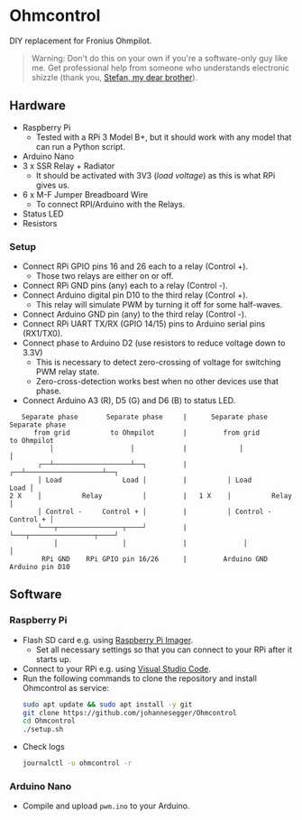 # Ohmcontrol

DIY replacement for Fronius Ohmpilot.

> Warning: Don't do this on your own if you're a software-only guy like me. Get professional help from someone who understands electronic shizzle (thank you, [Stefan, my dear brother](https://github.com/bananenbaer)).

## Hardware

* Raspberry Pi
  * Tested with a RPi 3 Model B+, but it should work with any model that can run a Python script.
* Arduino Nano
* 3 x SSR Relay + Radiator
  * It should be activated with 3V3 (*load voltage*) as this is what RPi gives us.
* 6 x M-F Jumper Breadboard Wire
  * To connect RPI/Arduino with the Relays.
* Status LED
* Resistors

### Setup

* Connect RPi GPIO pins 16 and 26 each to a relay (Control +).
  * Those two relays are either on or off.
* Connect RPi GND pins (any) each to a relay (Control -).
* Connect Arduino digital pin D10 to the third relay (Control +).
  * This relay will simulate PWM by turning it off for some half-waves.
* Connect Arduino GND pin (any) to the third relay (Control -).
* Connect RPi UART TX/RX (GPIO 14/15) pins to Arduino serial pins (RX1/TX0).
* Connect phase to Arduino D2 (use resistors to reduce voltage down to 3.3V)
  * This is necessary to detect zero-crossing of voltage for switching PWM relay state.
  * Zero-cross-detection works best when no other devices use that phase.
* Connect Arduino A3 (R), D5 (G) and D6 (B) to status LED.

```
   Separate phase       Separate phase     |      Separate phase       Separate phase
      from grid          to Ohmpilot       |         from grid          to Ohmpilot
          │                   │            |             │                   │
       ┌──┴───────────────────┴──┐         |          ┌──┴───────────────────┴──┐
       │ Load               Load │         |          │ Load               Load │
2 X    │          Relay          │         |   1 X    │          Relay          │
       │ Control -     Control + │         |          │ Control -     Control + │
       └───┬────────────────┬────┘         |          └───┬────────────────┬────┘
           │                │              |              │                │
        RPi GND    RPi GPIO pin 16/26      |         Arduino GND    Arduino pin D10
```

## Software

### Raspberry Pi

* Flash SD card e.g. using [Raspberry Pi Imager](https://www.raspberrypi.com/software/).
  * Set all necessary settings so that you can connect to your RPi after it starts up.
* Connect to your RPi e.g. using [Visual Studio Code](https://code.visualstudio.com/docs/remote/ssh).
* Run the following commands to clone the repository and install Ohmcontrol as service:
    ```bash
    sudo apt update && sudo apt install -y git
    git clone https://github.com/johannesegger/Ohmcontrol
    cd Ohmcontrol
    ./setup.sh
    ```
* Check logs
    ```bash
    journalctl -u ohmcontrol -r
    ```

### Arduino Nano

* Compile and upload `pwm.ino` to your Arduino.
